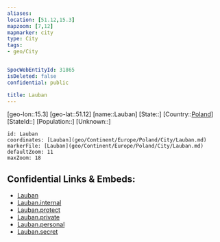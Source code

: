```yaml
---
aliases: 
location: [51.12,15.3]
mapzoom: [7,12] 
mapmarker: city 
type: City
tags:
- geo/City


SpocWebEntityId: 31865
isDeleted: false
confidential: public

title: Lauban
---
```

[geo-lon::15.3]
[geo-lat::51.12]
[name::Lauban]
[State::]
[Country::[Poland](geo/Continent/Europe/Poland.md)]
[StateId::]
[Population::]
[Unknown::]


```leaflet
id: Lauban
coordinates: [Lauban](geo/Continent/Europe/Poland/City/Lauban.md)
markerFile: [Lauban](geo/Continent/Europe/Poland/City/Lauban.md)
defaultZoom: 11 
maxZoom: 18
```


## Confidential Links & Embeds: 
- [Lauban](../../../../../../_public/geo/Continent/Europe/Poland/City/Lauban.md) 
- [Lauban.internal](../../../../../../_internal/geo/Continent/Europe/Poland/City/Lauban.internal.md) 
- [Lauban.protect](../../../../../../_protect/geo/Continent/Europe/Poland/City/Lauban.protect.md) 
- [Lauban.private](../../../../../../_private/geo/Continent/Europe/Poland/City/Lauban.private.md) 
- [Lauban.personal](../../../../../../_personal/geo/Continent/Europe/Poland/City/Lauban.personal.md) 
- [Lauban.secret](../../../../../../_secret/geo/Continent/Europe/Poland/City/Lauban.secret.md) 
